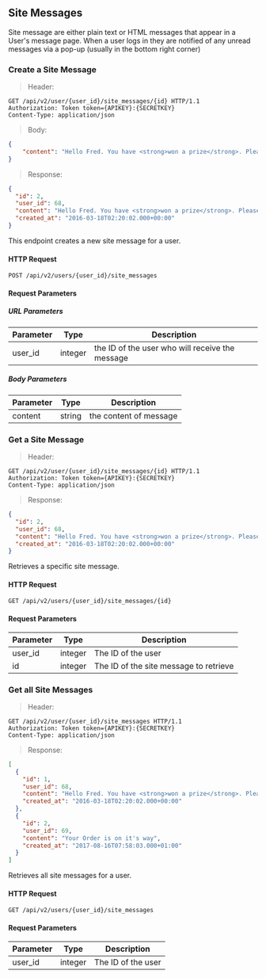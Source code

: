 ## Site Messages

Site message are either plain text or HTML messages that appear in a User's message page. When a user 
logs in they are notified of any unread messages via a pop-up (usually in the bottom right corner)


 
### Create a Site Message

> Header:

```http
GET /api/v2/user/{user_id}/site_messages/{id} HTTP/1.1
Authorization: Token token={APIKEY}:{SECRETKEY}
Content-Type: application/json
```

> Body: 

```json
{
    "content": "Hello Fred. You have <strong>won a prize</strong>. Please visit the points area for more details."
}
```


> Response:

```json
{
  "id": 2,
  "user_id": 68,
  "content": "Hello Fred. You have <strong>won a prize</strong>. Please visit the points area for more details.",
  "created_at": "2016-03-18T02:20:02.000+00:00"
}
```


This endpoint creates a new site message for a user.

#### HTTP Request

`POST /api/v2/users/{user_id}/site_messages`

#### Request Parameters

##### URL Parameters

Parameter | Type | Description
--------- | ---- | -----------
user\_id | integer | the ID of the user who will receive the message

##### Body Parameters

Parameter | Type | Description
--------- | ---- | -----------
content | string | the content of message 



### Get a Site Message

> Header: 

```http
GET /api/v2/user/{user_id}/site_messages/{id} HTTP/1.1
Authorization: Token token={APIKEY}:{SECRETKEY}
Content-Type: application/json
```

> Response:

```json
{
  "id": 2,
  "user_id": 68,
  "content": "Hello Fred. You have <strong>won a prize</strong>. Please visit the points area for more details.",
  "created_at": "2016-03-18T02:20:02.000+00:00"
}
```

Retrieves a specific site message.

#### HTTP Request

`GET /api/v2/users/{user_id}/site_messages/{id}`

#### Request Parameters

Parameter | Type | Description
--------- | ---- | -----------
user\_id | integer | The ID of the user
id | integer | The ID of the site message to retrieve


 
### Get all Site Messages

> Header: 

```http
GET /api/v2/user/{user_id}/site_messages HTTP/1.1
Authorization: Token token={APIKEY}:{SECRETKEY}
Content-Type: application/json
```

> Response:

```json
[
  {
    "id": 1,
    "user_id": 68,
    "content": "Hello Fred. You have <strong>won a prize</strong>. Please visit the points area for more details.",
    "created_at": "2016-03-18T02:20:02.000+00:00"
  },
  {
    "id": 2,
    "user_id": 69,
    "content": "Your Order is on it's way",
    "created_at": "2017-08-16T07:58:03.000+01:00"
  }
]
```

Retrieves all site messages for a user.

#### HTTP Request

`GET /api/v2/users/{user_id}/site_messages`

#### Request Parameters

Parameter | Type | Description
--------- | ---- | -----------
user\_id | integer | The ID of the user



